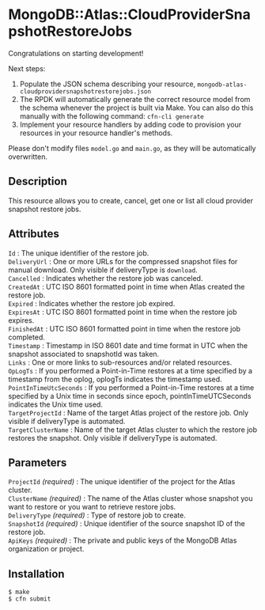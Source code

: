 # MongoDB::Atlas::CloudProviderSnapshotRestoreJobs

Congratulations on starting development!

Next steps:

1. Populate the JSON schema describing your resource, `mongodb-atlas-cloudprovidersnapshotrestorejobs.json`
2. The RPDK will automatically generate the correct resource model from the
   schema whenever the project is built via Make.
   You can also do this manually with the following command: `cfn-cli generate`
3. Implement your resource handlers by adding code to provision your resources in your resource handler's methods.

Please don't modify files `model.go` and `main.go`, as they will be automatically overwritten.

## Description
This resource allows you to create, cancel, get one or list all cloud provider snapshot restore jobs.

## Attributes
`Id` :  The unique identifier of the restore job.<br>
`DeliveryUrl` : One or more URLs for the compressed snapshot files for manual download. Only visible if deliveryType is `download`.<br>
`Cancelled` : Indicates whether the restore job was canceled.<br>
`CreatedAt` : UTC ISO 8601 formatted point in time when Atlas created the restore job.<br>
`Expired` : Indicates whether the restore job expired.<br>
`ExpiresAt` : UTC ISO 8601 formatted point in time when the restore job expires.<br>
`FinishedAt` : UTC ISO 8601 formatted point in time when the restore job completed.<br>
`Timestamp` : Timestamp in ISO 8601 date and time format in UTC when the snapshot associated to snapshotId was taken.<br>
`Links` : One or more links to sub-resources and/or related resources.<br>
`OpLogTs` : If you performed a Point-in-Time restores at a time specified by a timestamp from the oplog, oplogTs indicates the timestamp used.<br>
`PointInTimeUtcSeconds` : If you performed a Point-in-Time restores at a time specified by a Unix time in seconds since epoch, pointInTimeUTCSeconds indicates the Unix time used.<br>
`TargetProjectId` : Name of the target Atlas project of the restore job. Only visible if deliveryType is automated.<br>
`TargetClusterName` : Name of the target Atlas cluster to which the restore job restores the snapshot. Only visible if deliveryType is automated.<br>

## Parameters
`ProjectId` *(required)* : The unique identifier of the project for the Atlas cluster.<br>
`ClusterName` *(required)* : The name of the Atlas cluster whose snapshot you want to restore or you want to retrieve restore jobs.<br>
`DeliveryType` *(required)* : Type of restore job to create. <br>
`SnapshotId` *(required)* : Unique identifier of the source snapshot ID of the restore job.<br>
`ApiKeys` *(required)* : The private and public keys of the MongoDB Atlas organization or project.<br>

## Installation
    $ make
    $ cfn submit